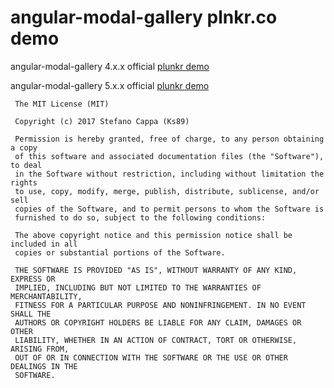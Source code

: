 # angular-modal-gallery plnkr.co demo

angular-modal-gallery 4.x.x official [plunkr demo](https://embed.plnkr.co/sdAWJc/)

angular-modal-gallery 5.x.x official [plunkr demo](https://embed.plnkr.co/kzrd05/)


```
 The MIT License (MIT)

 Copyright (c) 2017 Stefano Cappa (Ks89)

 Permission is hereby granted, free of charge, to any person obtaining a copy
 of this software and associated documentation files (the "Software"), to deal
 in the Software without restriction, including without limitation the rights
 to use, copy, modify, merge, publish, distribute, sublicense, and/or sell
 copies of the Software, and to permit persons to whom the Software is
 furnished to do so, subject to the following conditions:

 The above copyright notice and this permission notice shall be included in all
 copies or substantial portions of the Software.

 THE SOFTWARE IS PROVIDED "AS IS", WITHOUT WARRANTY OF ANY KIND, EXPRESS OR
 IMPLIED, INCLUDING BUT NOT LIMITED TO THE WARRANTIES OF MERCHANTABILITY,
 FITNESS FOR A PARTICULAR PURPOSE AND NONINFRINGEMENT. IN NO EVENT SHALL THE
 AUTHORS OR COPYRIGHT HOLDERS BE LIABLE FOR ANY CLAIM, DAMAGES OR OTHER
 LIABILITY, WHETHER IN AN ACTION OF CONTRACT, TORT OR OTHERWISE, ARISING FROM,
 OUT OF OR IN CONNECTION WITH THE SOFTWARE OR THE USE OR OTHER DEALINGS IN THE
 SOFTWARE.
```
